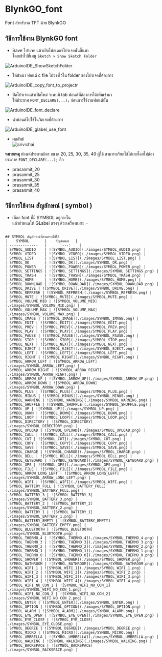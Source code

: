 # BlynkGO_font
Font สำหรับจอ TFT ด้วย BlynkGO  

## วิธีการใช้งาน BlynkGO font
- Save โปรเจค แล้วเปิดโฟลเดอร์โปรเจคนั้นขึ้นมา  
โดยเข้าไปที่เมนู `Sketch > Show Sketch Folder`  
  
![ArduinoIDE_ShowSketchFolder](./images/ArduinoIDE_ShowSketchFolder.png)

- ให้สำเนา  ฟอนต์ c file ไปวางไว้ใน folder ของโปรเจคที่ต้องการ 

![ArduinoIDE_copy_font_to_projectr](./images/ArduinoIDE_copy_font_to_projectr.png)
  
- ปิดโปรเจคแล้วเปิดใหม่ จะพบมี tab ฟอนต์ที่ต้องการได้เพิ่มเข้ามา  
ให้ประกาศ `FONT_DECLARE(...);` ก่อนการใช้งานฟอนต์นั้น  

![ArduinoIDE_font_declare](./images/ArduinoIDE_font_declare.png)  

- นำฟอนต์ไปใช้ในวิตเจตที่ต้องการ

![ArduinoIDE_glabel_use_font](./images/ArduinoIDE_glabel_use_font.png)  

- ผลลัพธ์    
![srivichai](./Eng-Thai/srivichai/srivichai_40.png) 

**หมายเหตุ** 
ฟอนต์ประสานมิตร ขนาด 20, 25, 30, 35, 40
ผู้ใช้ สามารถเรียกใช้ได้เลยโดยไม่ต้องประกาศ `FONT_DECLARE(...);` อีก
- prasanmit_20 
- prasanmit_25 
- prasanmit_30 
- prasanmit_35 
- prasanmit_40 

## วิธีการใช้งาน สัญลักษณ์ ( symbol )
- เลือก font ที่มี SYMBOL อยู่ภายใน  
แล้วกำหนดให้ GLabel ตรงๆ ด้วยเครื่องหมาย = 


```
  
## SYMBOL สัญลักษณ์ที่สามารถใช้ได้  
|    SYMBOL       |    สัญลักษณ์   |
| -------------   |      :---:    |
| SYMBOL_AUDIO    | ![SYMBOL_AUDIO](./images/SYMBOL_AUDIO.png) |
| SYMBOL_VIDEO    | ![SYMBOL_VIDEO](./images/SYMBOL_VIDEO.png) |
| SYMBOL_LIST     | ![SYMBOL_LIST](./images/SYMBOL_LIST.png) |
| SYMBOL_OK       | ![SYMBOL_OK](./images/SYMBOL_OK.png) |
| SYMBOL_POWER    | ![SYMBOL_POWER](./images/SYMBOL_POWER.png) |
| SYMBOL_SETTINGS | ![SYMBOL_SETTINGS](./images/SYMBOL_SETTINGS.png) |
| SYMBOL_TRASH    | ![SYMBOL_TRASH](./images/SYMBOL_TRASH.png) |
| SYMBOL_HOME     | ![SYMBOL_HOME](./images/SYMBOL_HOME.png) |
| SYMBOL_DOWNLOAD | ![SYMBOL_DOWNLOAD](./images/SYMBOL_DOWNLOAD.png) |
| SYMBOL_DRIVE | ![SYMBOL_DRIVE](./images/SYMBOL_DRIVE.png) |
| SYMBOL_REFRESH | ![SYMBOL_REFRESH](./images/SYMBOL_REFRESH.png) |
| SYMBOL_MUTE | ![SYMBOL_MUTE](./images/SYMBOL_MUTE.png) |
| SYMBOL_VOLUME_MID | ![SYMBOL_VOLUME_MID](./images/SYMBOL_VOLUME_MID.png) |
| SYMBOL_VOLUME_MAX | ![SYMBOL_VOLUME_MAX](./images/SYMBOL_VOLUME_MAX.png) |
| SYMBOL_IMAGE | ![SYMBOL_IMAGE](./images/SYMBOL_IMAGE.png) |
| SYMBOL_EDIT | ![SYMBOL_EDIT](./images/SYMBOL_EDIT.png) |
| SYMBOL_PREV | ![SYMBOL_PREV](./images/SYMBOL_PREV.png) |
| SYMBOL_PLAY | ![SYMBOL_PLAY](./images/SYMBOL_PLAY.png) |
| SYMBOL_PAUSE | ![SYMBOL_PAUSE](./images/SYMBOL_PAUSE.png) |
| SYMBOL_STOP | ![SYMBOL_STOP](./images/SYMBOL_STOP.png) |
| SYMBOL_NEXT | ![SYMBOL_NEXT](./images/SYMBOL_NEXT.png) |
| SYMBOL_EJECT | ![SYMBOL_EJECT](./images/SYMBOL_EJECT.png) |
| SYMBOL_LEFT | ![SYMBOL_LEFT](./images/SYMBOL_LEFT.png) |
| SYMBOL_RIGHT | ![SYMBOL_RIGHT](./images/SYMBOL_RIGHT.png) |
| SYMBOL_ARROW_LEFT | ![SYMBOL_ARROW_LEFT](./images/SYMBOL_ARROW_LEFT.png) |
| SYMBOL_ARROW_RIGHT | ![SYMBOL_ARROW_RIGHT](./images/SYMBOL_ARROW_RIGHT.png) |
| SYMBOL_ARROW_UP | ![SYMBOL_ARROW_UP](./images/SYMBOL_ARROW_UP.png) |
| SYMBOL_ARROW_DOWN | ![SYMBOL_ARROW_DOWN](./images/SYMBOL_ARROW_DOWN.png) |
| SYMBOL_PLUS | ![SYMBOL_PLUS](./images/SYMBOL_PLUS.png) |
| SYMBOL_MINUS | ![SYMBOL_MINUS](./images/SYMBOL_MINUS.png) |
| SYMBOL_WARNING | ![SYMBOL_WARNING](./images/SYMBOL_WARNING.png) |
| SYMBOL_SHUFFLE | ![SYMBOL_SHUFFLE](./images/SYMBOL_SHUFFLE.png) |
| SYMBOL_UP | ![SYMBOL_UP](./images/SYMBOL_UP.png) |
| SYMBOL_DOWN | ![SYMBOL_DOWN](./images/SYMBOL_DOWN.png) |
| SYMBOL_LOOP | ![SYMBOL_LOOP](./images/SYMBOL_LOOP.png) |
| SYMBOL_DIRECTORY | ![SYMBOL_DIRECTORY](./images/SYMBOL_DIRECTORY.png) |
| SYMBOL_UPLOAD | ![SYMBOL_UPLOAD](./images/SYMBOL_UPLOAD.png) |
| SYMBOL_CALL | ![SYMBOL_CALL](./images/SYMBOL_CALL.png) |
| SYMBOL_CUT | ![SYMBOL_CUT](./images/SYMBOL_CUT.png) |
| SYMBOL_COPY | ![SYMBOL_COPY](./images/SYMBOL_COPY.png) |
| SYMBOL_SAVE | ![SYMBOL_SAVE](./images/SYMBOL_SAVE.png) |
| SYMBOL_CHARGE | ![SYMBOL_CHARGE](./images/SYMBOL_CHARGE.png) |
| SYMBOL_BELL | ![SYMBOL_BELL](./images/SYMBOL_BELL.png) |
| SYMBOL_KEYBOARD | ![SYMBOL_KEYBOARD](./images/SYMBOL_KEYBOARD.png) |
| SYMBOL_GPS | ![SYMBOL_GPS](./images/SYMBOL_GPS.png) |
| SYMBOL_FILE | ![SYMBOL_FILE](./images/SYMBOL_FILE.png) |
| SYMBOL_ARROW_LONG_LEFT | ![SYMBOL_ARROW_LONG_LEFT](./images/SYMBOL_ARROW_LONG_LEFT.png) |
| SYMBOL_WIFI | ![SYMBOL_WIFI](./images/SYMBOL_WIFI.png) |
| SYMBOL_BATTERY_FULL | ![SYMBOL_BATTERY_FULL](./images/SYMBOL_BATTERY_FULL.png) |
| SYMBOL_BATTERY_3 | ![SYMBOL_BATTERY_3](./images/SYMBOL_BATTERY_3.png) |
| SYMBOL_BATTERY_2 | ![SYMBOL_BATTERY_2](./images/SYMBOL_BATTERY_2.png) |
| SYMBOL_BATTERY_1 | ![SYMBOL_BATTERY_1](./images/SYMBOL_BATTERY_1.png) |
| SYMBOL_BATTERY_EMPTY | ![SYMBOL_BATTERY_EMPTY](./images/SYMBOL_BATTERY_EMPTY.png) |
| SYMBOL_BLUETOOTH | ![SYMBOL_BLUETOOTH](./images/SYMBOL_BLUETOOTH.png) |
| SYMBOL_THERMO_4 | ![SYMBOL_THERMO_4](./images/SYMBOL_THERMO_4.png) |
| SYMBOL_THERMO_3 | ![SYMBOL_THERMO_3](./images/SYMBOL_THERMO_3.png) |
| SYMBOL_THERMO_2 | ![SYMBOL_THERMO_2](./images/SYMBOL_THERMO_2.png) |
| SYMBOL_THERMO_1 | ![SYMBOL_THERMO_1](./images/SYMBOL_THERMO_1.png) |
| SYMBOL_THERMO_0 | ![SYMBOL_THERMO_0](./images/SYMBOL_THERMO_0.png) |
| SYMBOL_SHOWER | ![SYMBOL_SHOWER](./images/SYMBOL_SHOWER.png) |
| SYMBOL_BATHROOM | ![SYMBOL_BATHROOM](./images/SYMBOL_BATHROOM.png) |
| SYMBOL_WIFI_1 | ![SYMBOL_WIFI_1](./images/SYMBOL_WIFI_1.png) |
| SYMBOL_WIFI_2 | ![SYMBOL_WIFI_2](./images/SYMBOL_WIFI_2.png) |
| SYMBOL_WIFI_3 | ![SYMBOL_WIFI_3](./images/SYMBOL_WIFI_3.png) |
| SYMBOL_WIFI_4 | ![SYMBOL_WIFI_4](./images/SYMBOL_WIFI_4.png) |
| SYMBOL_WIFI_NO_CON_1 | ![SYMBOL_WIFI_NO_CON_1](./images/SYMBOL_WIFI_NO_CON_1.png) |
| SYMBOL_WIFI_NO_CON_2 | ![SYMBOL_WIFI_NO_CON_2](./images/SYMBOL_WIFI_NO_CON_2.png) |
| SYMBOL_ENTER | ![SYMBOL_ENTER](./images/SYMBOL_ENTER.png) |
| SYMBOL_OPTION | ![SYMBOL_OPTION](./images/SYMBOL_OPTION.png) |
| SYMBOL_ALARM | ![SYMBOL_ALARM](./images/SYMBOL_ALARM.png) |
| SYMBOL_EYE_OPEN | ![SYMBOL_EYE_OPEN](./images/SYMBOL_EYE_OPEN.png) |
| SYMBOL_EYE_CLOSE | ![SYMBOL_EYE_CLOSE](./images/SYMBOL_EYE_CLOSE.png) |
| SYMBOL_DEGREE | ![SYMBOL_DEGREE](./images/SYMBOL_DEGREE.png) |
| SYMBOL_MICRO | ![SYMBOL_MICRO](./images/SYMBOL_MICRO.png) |
| SYMBOL_UMBRELLA | ![SYMBOL_UMBRELLA](./images/SYMBOL_UMBRELLA.png) |
| SYMBOL_WALKING | ![SYMBOL_WALKING](./images/SYMBOL_WALKING.png) |
| SYMBOL_BACKSPACE | ![SYMBOL_BACKSPACE](./images/SYMBOL_BACKSPACE.png) |


